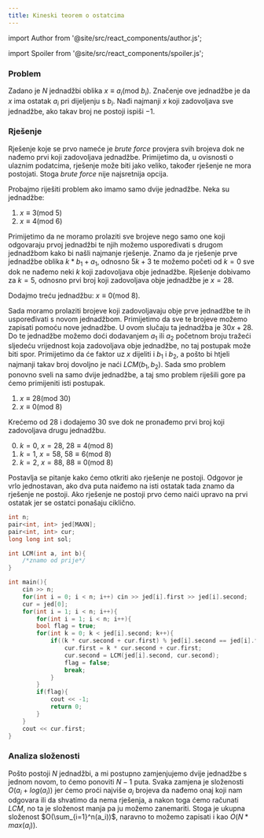 ```yaml
---
title: Kineski teorem o ostatcima
---
```


import Author from '@site/src/react_components/author.js';

import Spoiler from '@site/src/react_components/spoiler.js';

<Author authorName='Karlo Franić' githubUsername='kfranic1'/>

### Problem

Zadano je $N$ jednadžbi oblika $x \equiv a_i(\textrm{mod}\ b_i)$. Značenje ove jednadžbe je da $x$ ima ostatak $a_i$ pri dijeljenju s $b_i$. Nađi najmanji $x$ koji zadovoljava sve jednadžbe, ako takav broj ne postoji ispiši $-1$.

### Rješenje

Rješenje koje se prvo nameće je *brute force* provjera svih brojeva dok ne nađemo prvi koji zadovoljava jednadžbe. Primijetimo da, u ovisnosti o ulaznim podatcima, rješenje može biti jako veliko, također rješenje ne mora postojati. Stoga *brute force* nije najsretnija opcija.

Probajmo riješiti problem ako imamo samo dvije jednadžbe. Neka su jednadžbe:
1. $x \equiv 3(\textrm{mod}\ 5)$
2. $x \equiv 4(\textrm{mod}\ 6)$

Primijetimo da ne moramo prolaziti sve brojeve nego samo one koji odgovaraju prvoj jednadžbi te njih možemo uspoređivati s drugom jednadžbom kako bi našli najmanje rješenje. Znamo da je rješenje prve jednadžbe oblika $k * b_1 + a_1$, odnosno $5k + 3$ te možemo početi od $k = 0$ sve dok ne nađemo neki $k$ koji zadovoljava obje jednadžbe. Rješenje dobivamo za $k = 5$, odnosno prvi broj koji zadovoljava obje jednadžbe je $x = 28$. 

Dodajmo treću jednadžbu: $x \equiv 0(\textrm{mod}\ 8)$.

Sada moramo prolaziti brojeve koji zadovoljavaju obje prve jednadžbe te ih uspoređivati s novom jednadžbom. Primijetimo da sve te brojeve možemo zapisati pomoću nove jednadžbe. U ovom slučaju ta jednadžba je $30x + 28$. Do te jednadžbe možemo doći dodavanjem $a_1$ ili $a_2$ početnom broju tražeći sljedeću vrijednost koja zadovoljava obje jednadžbe, no taj postupak može biti spor. Primijetimo da će faktor uz $x$ dijeliti i $b_1$ i $b_2$, a pošto bi htjeli najmanji takav broj dovoljno je naći $LCM(b_1, b_2)$. Sada smo problem ponovno sveli na samo dvije jednadžbe, a taj smo problem riješili gore pa ćemo primijeniti isti postupak.

1. $x \equiv 28(\textrm{mod}\ 30)$
2. $x \equiv 0(\textrm{mod}\ 8)$

Krećemo od $28$ i dodajemo 30 sve dok ne pronađemo prvi broj koji zadovoljava drugu jednadžbu.

0. $k = 0$, $x = 28$, $28 \equiv 4(\textrm{mod}\ 8)$
1. $k = 1$, $x = 58$, $58 \equiv 6(\textrm{mod}\ 8)$
2. $k = 2$, $x = 88$, $88 \equiv 0(\textrm{mod}\ 8)$

Postavlja se pitanje kako ćemo otkriti ako rješenje ne postoji. Odgovor je vrlo jednostavan, ako dva puta naiđemo na isti ostatak tada znamo da rješenje ne postoji. Ako rješenje ne postoji prvo ćemo naići upravo na prvi ostatak jer se ostatci ponašaju ciklično.

```cpp
int n;
pair<int, int> jed[MAXN];
pair<int, int> cur;
long long int sol;

int LCM(int a, int b){
    /*znamo od prije*/
}

int main(){
    cin >> n;
    for(int i = 0; i < n; i++) cin >> jed[i].first >> jed[i].second;
    cur = jed[0];
    for(int i = 1; i < n; i++){
        for(int i = 1; i < n; i++){
    	bool flag = true;
        for(int k = 0; k < jed[i].second; k++){
            if((k * cur.second + cur.first) % jed[i].second == jed[i].first){
                cur.first = k * cur.second + cur.first;
                cur.second = LCM(jed[i].second, cur.second);
                flag = false;
                break;
            }
        }
        if(flag){
        	cout << -1;
        	return 0;
        } 
    }
    cout << cur.first;
}
```

### Analiza složenosti

Pošto postoji $N$ jednadžbi, a mi postupno zamjenjujemo dvije jednadžbe s jednom novom, to ćemo ponoviti $N - 1$ puta. Svaka zamjena je složenosti $O(a_i + log(a_i))$ jer ćemo proći najviše $a_i$ brojeva da nađemo onaj koji nam odgovara ili da shvatimo da nema rješenja, a nakon toga ćemo računati $LCM$, no ta je složenost manja pa ju možemo zanemariti. Stoga je ukupna složenost $O(\sum_{i=1}^n(a_i))$, naravno to možemo zapisati i kao $O(N * max(a_i))$.
